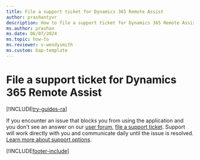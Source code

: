 ```yaml
---
title: File a support ticket for Dynamics 365 Remote Assist 
author: prashantyvr
description: How to file a support ticket for Dynamics 365 Remote Assist
ms.author: prashan
ms.date: 06/07/2024
ms.topic: how-to
ms.reviewer: v-wendysmith
ms.custom: bap-template
---
```


# File a support ticket for Dynamics 365 Remote Assist

[!INCLUDE[try-guides-ra](../includes/try-guides-ra.md)]

If you encounter an issue that blocks you from using the application and you don't see an answer on our [user forum](https://community.dynamics.com/forums/thread/?partialUrl=remoteassist), [file a support ticket](https://support.microsoft.com/hololens). Support will work directly with you and communicate daily until the issue is resolved. [Learn more about support options](/dynamics365/get-started/support/).


[!INCLUDE[footer-include](../includes/footer-banner.md)]
